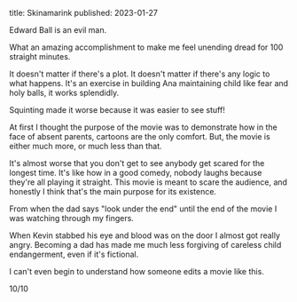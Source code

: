 title: Skinamarink
published: 2023-01-27

Edward Ball is an evil man.

What an amazing accomplishment to make me feel unending dread for 100 straight minutes.

It doesn't matter if there's a plot. It doesn't matter if there's any logic to what happens. It's an exercise in building Ana maintaining child like fear and holy balls, it works splendidly.

Squinting made it worse because it was easier to see stuff!

At first I thought the purpose of the movie was to demonstrate how in the face of absent parents, cartoons are the only comfort. But, the movie is either much more, or much less than that.

It's almost worse that you don't get to see anybody get scared for the longest time. It's like how in a good comedy, nobody laughs because they're all playing it straight. This movie is meant to scare the audience, and honestly I think that's the main purpose for its existence.

From when the dad says "look under the end" until the end of the movie I was watching through my fingers.

When Kevin stabbed his eye and blood was on the door I almost got really angry. Becoming a dad has made me much less forgiving of careless child endangerment, even if it's fictional.

I can't even begin to understand how someone edits a movie like this.

10/10

